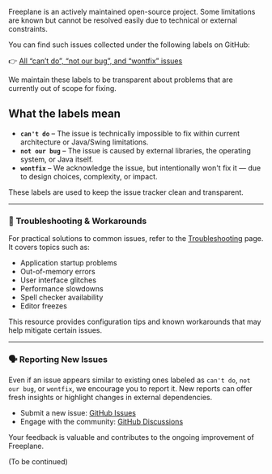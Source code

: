 Freeplane is an actively maintained open-source project. Some limitations are known but cannot be resolved easily due to technical or external constraints.

You can find such issues collected under the following labels on GitHub:

👉 [All “can’t do”, “not our bug”, and “wontfix” issues](https://github.com/freeplane/freeplane/issues?q=label%3A%22can%27t%20do%22%20OR%20label%3A%22not%20our%20bug%22%20OR%20label%3Awontfix)

We maintain these labels to be transparent about problems that are currently out of scope for fixing.

## What the labels mean

- **`can't do`** – The issue is technically impossible to fix within current architecture or Java/Swing limitations.
- **`not our bug`** – The issue is caused by external libraries, the operating system, or Java itself.
- **`wontfix`** – We acknowledge the issue, but intentionally won't fix it — due to design choices, complexity, or impact.

These labels are used to keep the issue tracker clean and transparent.

---

### 🔧 Troubleshooting & Workarounds

For practical solutions to common issues, refer to the [Troubleshooting](Troubleshooting.md) page. It covers topics such as:

- Application startup problems  
- Out-of-memory errors  
- User interface glitches  
- Performance slowdowns  
- Spell checker availability  
- Editor freezes  

This resource provides configuration tips and known workarounds that may help mitigate certain issues.

---

### 🗣️ Reporting New Issues

Even if an issue appears similar to existing ones labeled as `can't do`, `not our bug`, or `wontfix`, we encourage you to report it. New reports can offer fresh insights or highlight changes in external dependencies.

- Submit a new issue: [GitHub Issues](https://github.com/freeplane/freeplane/issues/new/choose)  
- Engage with the community: [GitHub Discussions](https://github.com/freeplane/freeplane/discussions)

Your feedback is valuable and contributes to the ongoing improvement of Freeplane.

(To be continued)
